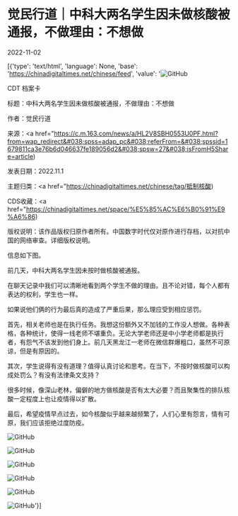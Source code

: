 # 觉民行道｜中科大两名学生因未做核酸被通报，不做理由：不想做

2022-11-02

[{'type': 'text/html', 'language': None, 'base': 'https://chinadigitaltimes.net/chinese/feed', 'value': '![GitHub](https://chinadigitaltimes.net/chinese/files/2022/11/image-1667367512315-768x505.png)

CDT 档案卡

标题：中科大两名学生因未做核酸被通报，不做理由：不想做

作者：觉民行道

来源：<a href="https://c.m.163.com/news/a/HL2V8SBH0553U0PF.html?from=wap_redirect&#038;spss=adap_pc&#038;referFrom=&#038;spssid=1679811ca3e76b6d046637fe189056d2&#038;spsw=27&#038;isFromH5Share=article)

发表日期：2022.11.1

主题归类：<a href="https://chinadigitaltimes.net/chinese/tag/抵制核酸)

CDS收藏：<a href="https://chinadigitaltimes.net/space/%E5%85%AC%E6%B0%91%E9%A6%86)

版权说明：该作品版权归原作者所有。中国数字时代仅对原作进行存档，以对抗中国的网络审查。详细版权说明。





信息如下图。

前几天，中科大两名学生因未按时做核酸被通报。

在聊天记录中我们可以清晰地看到两个学生不做的理由。且不论对错，每个人都有表达的权利，学生也一样。

如果说他们俩的行为最后真的造成了严重后果，那么理应受到相应惩罚。

首先，相关老师也是在执行任务。我想这份额外又不加钱的工作没人想做。各种表格，各种统计，使得一线老师不堪重负。无论大学老师还是中小学老师都是执行者，有怨气不该发到他们身上。前几天黑龙江一老师在微信群爆粗口，虽然不可原谅，但是有原因的。

其次，学生说得有没有道理？值得认真讨论和思考。在当下，不按时做核酸可以构成处罚么？有没有法律条文支持？

很多时候，像深山老林，偏僻的地方做核酸是否有太大必要？而且聚集性的排队核酸一定程度上也让疫情得以扩散。

最后，希望疫情早点过去，如今核酸似乎越来越频繁了，人们心里有怨言，情有可原，我们应该拒绝过度防疫。

![GitHub](https://chinadigitaltimes.net/chinese/files/2022/11/image-1667367399204.png)

![GitHub](https://chinadigitaltimes.net/chinese/files/2022/11/image-1667367412358.png)

![GitHub](https://chinadigitaltimes.net/chinese/files/2022/11/image-1667367428867.png)

![GitHub](https://chinadigitaltimes.net/chinese/files/2022/11/image-1667367462563.png)

![GitHub](https://chinadigitaltimes.net/chinese/files/2022/11/image-1667367455502.png)

![GitHub](https://chinadigitaltimes.net/chinese/files/2022/11/image-1667367471345.png)'}]